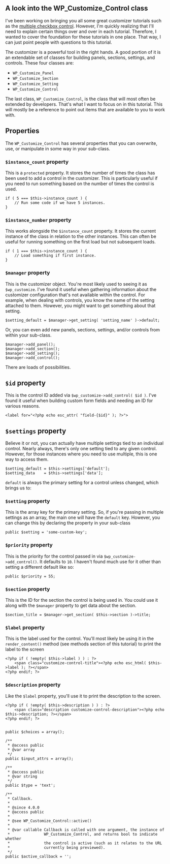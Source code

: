 ## A look into the WP_Customize_Control class

I've been working on bringing you all some great customizer tutorials such as the [multiple checkbox control](http://justintadlock.com/archives/2015/05/26/multiple-checkbox-customizer-control).  However, I'm quickly realizing that I'll need to explain certain things over and over in each tutorial.  Therefore, I wanted to cover the foundation for these tutorials in one place.  That way, I can just point people with questions to this tutorial.

The customizer is a powerful tool in the right hands.  A good portion of it is an extendable set of classes for building panels, sections, settings, and controls.  These four classes are:

* `WP_Customize_Panel`
* `WP_Customize_Section`
* `WP_Customize_Setting`
* `WP_Customize_Control`

The last class, `WP_Customize_Control`, is the class that will most often be extended by developers.  That's what I want to focus on in this tutorial.  This will mostly be a reference to point out items that are available to you to work with.

## Properties

The `WP_Customize_Control` has several properties that you can overwrite, use, or manipulate in some way in your sub-class.

### `$instance_count` property

This is a `protected` property.  It stores the number of times the class has been used to add a control in the customizer.  This is particularly useful if you need to run something based on the number of times the control is used.

	if ( 5 === $this->instance_count ) {
		// Run some code if we have 5 instances.
	}

### `$instance_number` property

This works alongside the `$instance_count` property.  It stores the current instance of the class in relation to the other instances.  This can often be useful for running something on the first load but not subsequent loads.

	if ( 1 === $this->instance_count ) {
		// Load something if first instance.
	}

### `$manager` property

This is the customizer object.  You're most likely used to seeing it as `$wp_customize`.  I've found it useful when gathering information about the customizer configuration that's not available within the control.  For example, when dealing with controls, you know the name of the setting attached to them.  However, you might want to get something about that setting.

	$setting_default = $manager->get_setting( 'setting_name' )->default;

Or, you can even add new panels, sections, settings, and/or controls from within your sub-class.

	$manager->add_panel();
	$manager->add_section();
	$manager->add_setting();
	$manager->add_control();

There are loads of possibilities.

## `$id` property

This is the control ID added via `$wp_customize->add_control( $id )`.  I've found it useful when building custom form fields and needing an ID for various reasons.

	<label for="<?php echo esc_attr( "field-{$id}" ); ?>">

## `$settings` property

Believe it or not, you can actually have multiple settings tied to an individual control.  Nearly always, there's only one setting tied to any given control.  However, for those instances where you need to use multiple, this is one way to access them.

	$setting_default = $this->settings['default'];
	$setting_data    = $this->settings['data'];

`default` is always the primary setting for a control unless changed, which brings us to:

### `$setting` property

This is the array key for the primary setting.  So, if you're passing in multiple settings as an array, the main one will have the `default` key.  However, you can change this by declaring the property in your sub-class

	public $setting = 'some-custom-key';

### `$priority` property

This is the priority for the control passed in via `$wp_customize->add_control()`.  It defaults to `10`.  I haven't found much use for it other than setting a different default like so:

	public $priority = 55;

### `$section` property

This is the ID for the section the control is being used in.  You could use it along with the `$manager` property to get data about the section.

	$section_title = $manager->get_section( $this->section )->title;

### `$label` property

This is the label used for the control.  You'll most likely be using it in the `render_content()` method (see methods section of this tutorial) to print the label to the screen

	<?php if ( !empty( $this->label ) ) : ?>
		<span class="customize-control-title"><?php echo esc_html( $this->label ); ?></span>
	<?php endif; ?>

### `$description` property

Like the `$label` property, you'll use it to print the description to the screen.

	<?php if ( !empty( $this->description ) ) : ?>
		<span class="description customize-control-description"><?php echo $this->description; ?></span>
	<?php endif; ?>


	public $choices = array();

	/**
	 * @access public
	 * @var array
	 */
	public $input_attrs = array();

	/**
	 * @access public
	 * @var string
	 */
	public $type = 'text';

	/**
	 * Callback.
	 *
	 * @since 4.0.0
	 * @access public
	 *
	 * @see WP_Customize_Control::active()
	 *
	 * @var callable Callback is called with one argument, the instance of
	 *               WP_Customize_Control, and returns bool to indicate whether
	 *               the control is active (such as it relates to the URL
	 *               currently being previewed).
	 */
	public $active_callback = '';